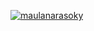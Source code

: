 [![maulanarasoky](https://circleci.com/gh/maulanarasoky/Movie-Catalogue-MADE-Submission-1.svg?style=shield)](https://circleci.com/gh/maulanarasoky/Movie-Catalogue-MADE-Submission-1)
